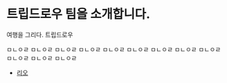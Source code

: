 # 트립드로우 팀을 소개합니다.

여행을 그리다. 트립드로우

ㅁㄴㅇㄹ
ㅁㄴㅇㄹ
ㅁㄴㅇㄹ
ㅁㄴㅇㄹ
ㅁㄴㅇㄹ
ㅁㄴㅇㄹ
ㅁㄴㅇㄹ
ㅁㄴㅇㄹ
ㅁㄴㅇㄹ
ㅁㄴㅇㄹ
ㅁㄴㅇㄹ
ㅁㄴㅇㄹ

- [리오](Reo.md)
